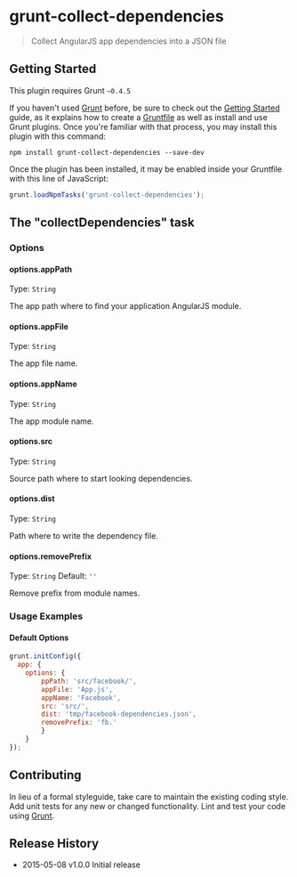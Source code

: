 # grunt-collect-dependencies

> Collect AngularJS app dependencies into a JSON file

## Getting Started
This plugin requires Grunt `~0.4.5`

If you haven't used [Grunt](http://gruntjs.com/) before, be sure to check out the [Getting Started](http://gruntjs.com/getting-started) guide, as it explains how to create a [Gruntfile](http://gruntjs.com/sample-gruntfile) as well as install and use Grunt plugins. Once you're familiar with that process, you may install this plugin with this command:

```shell
npm install grunt-collect-dependencies --save-dev
```

Once the plugin has been installed, it may be enabled inside your Gruntfile with this line of JavaScript:

```js
grunt.loadNpmTasks('grunt-collect-dependencies');
```

## The "collectDependencies" task

### Options

#### options.appPath
Type: `String`

The app path where to find your application AngularJS module.

#### options.appFile
Type: `String`

The app file name.

#### options.appName
Type: `String`

The app module name.

#### options.src
Type: `String`

Source path where to start looking dependencies.

#### options.dist
Type: `String`

Path where to write the dependency file.

#### options.removePrefix
Type: `String`
Default: `''` 

Remove prefix from module names.

### Usage Examples

#### Default Options

```js
grunt.initConfig({
  app: {
  	options: {
  		ppPath: 'src/facebook/',
  		appFile: 'App.js',
  		appName: 'Facebook',
  		src: 'src/',
  		dist: 'tmp/facebook-dependencies.json',
  		removePrefix: 'fb.'
		}
	}
});
```

## Contributing
In lieu of a formal styleguide, take care to maintain the existing coding style. Add unit tests for any new or changed functionality. Lint and test your code using [Grunt](http://gruntjs.com/).

## Release History
* 2015-05-08 v1.0.0 Initial release
